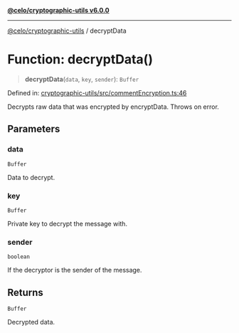 [**@celo/cryptographic-utils v6.0.0**](../README.md)

***

[@celo/cryptographic-utils](../globals.md) / decryptData

# Function: decryptData()

> **decryptData**(`data`, `key`, `sender`): `Buffer`

Defined in: [cryptographic-utils/src/commentEncryption.ts:46](https://github.com/celo-org/developer-tooling/blob/master/packages/sdk/cryptographic-utils/src/commentEncryption.ts#L46)

Decrypts raw data that was encrypted by encryptData. Throws on error.

## Parameters

### data

`Buffer`

Data to decrypt.

### key

`Buffer`

Private key to decrypt the message with.

### sender

`boolean`

If the decryptor is the sender of the message.

## Returns

`Buffer`

Decrypted data.
